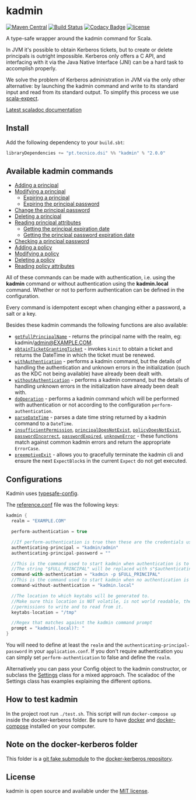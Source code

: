 # kadmin
[![Maven Central](https://maven-badges.herokuapp.com/maven-central/pt.tecnico.dsi/kadmin_2.11/badge.svg)](https://maven-badges.herokuapp.com/maven-central/pt.tecnico.dsi/kadmin_2.11)
[![Build Status](https://travis-ci.org/ist-dsi/kadmin.svg?branch=master)](https://travis-ci.org/ist-dsi/kadmin)
[![Codacy Badge](https://api.codacy.com/project/badge/grade/a5fead3a55db40cd96470ed7a8efe9c5)](https://www.codacy.com/app/Whatever/kadmin)
[![license](http://img.shields.io/:license-MIT-blue.svg)](LICENSE)

A type-safe wrapper around the kadmin command for Scala.

In JVM it's possible to obtain Kerberos tickets, but to create or delete principals is outright impossible.
Kerberos only offers a C API, and interfacing with it via the Java Native Interface (JNI) can be a hard task to accomplish properly.

We solve the problem of Kerberos administration in JVM via the only other alternative: by launching the kadmin
command and write to its standard input and read from its standard output.
To simplify this process we use [scala-expect](https://github.com/Lasering/scala-expect).

[Latest scaladoc documentation](http://ist-dsi.github.io/kadmin/latest/api/)

## Install
Add the following dependency to your `build.sbt`:
```sbt
libraryDependencies += "pt.tecnico.dsi" %% "kadmin" % "2.0.0"
```

## Available kadmin commands
 - [Adding a principal](https://ist-dsi.github.io/kadmin/latest/api/index.html#pt.tecnico.dsi.kadmin.Kadmin@addPrincipal(options:String,principal:String):work.martins.simon.expect.fluent.Expect[Either[pt.tecnico.dsi.kadmin.ErrorCase,Boolean]])
 - [Modifying a principal](https://ist-dsi.github.io/kadmin/latest/api/index.html#pt.tecnico.dsi.kadmin.Kadmin@modifyPrincipal(options:String,principal:String):work.martins.simon.expect.fluent.Expect[Either[pt.tecnico.dsi.kadmin.ErrorCase,Boolean]])
   - [Expiring a principal](https://ist-dsi.github.io/kadmin/latest/api/index.html#pt.tecnico.dsi.kadmin.Kadmin@expirePrincipal(principal:String,expirationDateTime:pt.tecnico.dsi.kadmin.ExpirationDateTime):work.martins.simon.expect.fluent.Expect[Either[pt.tecnico.dsi.kadmin.ErrorCase,Boolean]])
   - [Expiring the principal password](https://ist-dsi.github.io/kadmin/latest/api/index.html#pt.tecnico.dsi.kadmin.Kadmin@expirePrincipalPassword(principal:String,datetime:pt.tecnico.dsi.kadmin.ExpirationDateTime,force:Boolean):work.martins.simon.expect.fluent.Expect[Either[pt.tecnico.dsi.kadmin.ErrorCase,Boolean]])
 - [Change the principal password](https://ist-dsi.github.io/kadmin/latest/api/index.html#pt.tecnico.dsi.kadmin.Kadmin@changePassword(principal:String,newPassword:Option[String],randKey:Boolean,salt:Option[String]):work.martins.simon.expect.fluent.Expect[Either[pt.tecnico.dsi.kadmin.ErrorCase,Boolean]])
 - [Deleting a principal](https://ist-dsi.github.io/kadmin/latest/api/index.html#pt.tecnico.dsi.kadmin.Kadmin@deletePrincipal(principal:String):work.martins.simon.expect.fluent.Expect[Either[pt.tecnico.dsi.kadmin.ErrorCase,Boolean]])
 - [Reading principal attributes](https://ist-dsi.github.io/kadmin/latest/api/index.html#pt.tecnico.dsi.kadmin.Kadmin@withPrincipal[R](principal:String)(f:work.martins.simon.expect.fluent.ExpectBlock[Either[pt.tecnico.dsi.kadmin.ErrorCase,R]]=>Unit):work.martins.simon.expect.fluent.Expect[Either[pt.tecnico.dsi.kadmin.ErrorCase,R]])
   - [Getting the principal expiration date](https://ist-dsi.github.io/kadmin/latest/api/index.html#pt.tecnico.dsi.kadmin.Kadmin@getExpirationDate(principal:String):work.martins.simon.expect.fluent.Expect[Either[pt.tecnico.dsi.kadmin.ErrorCase,pt.tecnico.dsi.kadmin.ExpirationDateTime]])
   - [Getting the principal password expiration date](https://ist-dsi.github.io/kadmin/latest/api/index.html#pt.tecnico.dsi.kadmin.Kadmin@getPasswordExpirationDate(principal:String):work.martins.simon.expect.fluent.Expect[Either[pt.tecnico.dsi.kadmin.ErrorCase,pt.tecnico.dsi.kadmin.ExpirationDateTime]])
 - [Checking a principal password](https://ist-dsi.github.io/kadmin/latest/api/index.html#pt.tecnico.dsi.kadmin.Kadmin@checkPassword(principal:String,password:String):work.martins.simon.expect.fluent.Expect[Either[pt.tecnico.dsi.kadmin.ErrorCase,Boolean]])
 - [Adding a policy](https://ist-dsi.github.io/kadmin/latest/api/index.html#pt.tecnico.dsi.kadmin.Kadmin@addPolicy(options:String,policy:String):work.martins.simon.expect.fluent.Expect[Either[pt.tecnico.dsi.kadmin.ErrorCase,Boolean]])
 - [Modifying a policy](https://ist-dsi.github.io/kadmin/latest/api/index.html#pt.tecnico.dsi.kadmin.Kadmin@modifyPolicy(options:String,policy:String):work.martins.simon.expect.fluent.Expect[Either[pt.tecnico.dsi.kadmin.ErrorCase,Boolean]])
 - [Deleting a policy](https://ist-dsi.github.io/kadmin/latest/api/index.html#pt.tecnico.dsi.kadmin.Kadmin@deletePolicy(policy:String):work.martins.simon.expect.fluent.Expect[Either[pt.tecnico.dsi.kadmin.ErrorCase,Boolean]])
 - [Reading policy attributes](https://ist-dsi.github.io/kadmin/latest/api/index.html#pt.tecnico.dsi.kadmin.Kadmin@withPolicy[R](policy:String)(f:work.martins.simon.expect.fluent.ExpectBlock[Either[pt.tecnico.dsi.kadmin.ErrorCase,R]]=>Unit):work.martins.simon.expect.fluent.Expect[Either[pt.tecnico.dsi.kadmin.ErrorCase,R]])

All of these commands can be made with authentication, i.e. using the **kadmin** command or without authentication
using the **kadmin.local** command. Whether or not to perform authentication can be defined in the configuration.

Every command is idempotent except when changing either a password, a salt or a key.

Besides these kadmin commands the following functions are also available:

 - [`getFullPrincipalName`](https://ist-dsi.github.io/kadmin/latest/api/index.html#pt.tecnico.dsi.kadmin.Kadmin@getFullPrincipalName(principal:String):String) - returns the principal name with the realm, eg: kadmin/admin@EXAMPLE.COM.
 - [`obtainTicketGrantingTicket`](https://ist-dsi.github.io/kadmin/latest/api/index.html#pt.tecnico.dsi.kadmin.Kadmin@getFullPrincipalName(principal:String):String) - invokes `kinit` to obtain a ticket and returns the DateTime in which the ticket must be renewed.
 - [`withAuthentication`](https://ist-dsi.github.io/kadmin/latest/api/index.html#pt.tecnico.dsi.kadmin.Kadmin@withAuthentication[R](f:work.martins.simon.expect.fluent.Expect[Either[pt.tecnico.dsi.kadmin.ErrorCase,R]]=>Unit):work.martins.simon.expect.fluent.Expect[Either[pt.tecnico.dsi.kadmin.ErrorCase,R]]) - performs a kadmin command, but the details of handling the authentication
   and unknown errors in the initialization (such as the KDC not being available) have already been dealt with.
 - [`withoutAuthentication`](https://ist-dsi.github.io/kadmin/latest/api/index.html#pt.tecnico.dsi.kadmin.Kadmin@withoutAuthentication[R](f:work.martins.simon.expect.fluent.Expect[Either[pt.tecnico.dsi.kadmin.ErrorCase,R]]=>Unit):work.martins.simon.expect.fluent.Expect[Either[pt.tecnico.dsi.kadmin.ErrorCase,R]]) - performs a kadmin command, but the details of handling unknown errors
   in the initialization have already been dealt with.
 - [`doOperation`](https://ist-dsi.github.io/kadmin/latest/api/index.html#pt.tecnico.dsi.kadmin.Kadmin@doOperation[R](f:work.martins.simon.expect.fluent.Expect[Either[pt.tecnico.dsi.kadmin.ErrorCase,R]]=>Unit):work.martins.simon.expect.fluent.Expect[Either[pt.tecnico.dsi.kadmin.ErrorCase,R]]) - performs a kadmin command which will be performed with authentication or not
   according to the configuration `perform-authentication`.
 - [`parseDateTime`](https://ist-dsi.github.io/kadmin/latest/api/index.html#pt.tecnico.dsi.kadmin.Kadmin@parseDateTime(dateTimeString:String):pt.tecnico.dsi.kadmin.ExpirationDateTime) - parses a date time string returned by a kadmin command to a `DateTime`.
 - [`insufficientPermission`](https://ist-dsi.github.io/kadmin/latest/api/index.html#pt.tecnico.dsi.kadmin.Kadmin@insufficientPermission[R](expectBlock:work.martins.simon.expect.fluent.ExpectBlock[Either[pt.tecnico.dsi.kadmin.ErrorCase,R]]):work.martins.simon.expect.fluent.RegexWhen[Either[pt.tecnico.dsi.kadmin.ErrorCase,R]]),
   [`principalDoesNotExist`](https://ist-dsi.github.io/kadmin/latest/api/index.html#pt.tecnico.dsi.kadmin.Kadmin@principalDoesNotExist[R](expectBlock:work.martins.simon.expect.fluent.ExpectBlock[Either[pt.tecnico.dsi.kadmin.ErrorCase,R]]):work.martins.simon.expect.fluent.StringWhen[Either[pt.tecnico.dsi.kadmin.ErrorCase,R]]),
   [`policyDoesNotExist`](https://ist-dsi.github.io/kadmin/latest/api/index.html#pt.tecnico.dsi.kadmin.Kadmin@policyDoesNotExist[R](expectBlock:work.martins.simon.expect.fluent.ExpectBlock[Either[pt.tecnico.dsi.kadmin.ErrorCase,R]]):work.martins.simon.expect.fluent.StringWhen[Either[pt.tecnico.dsi.kadmin.ErrorCase,R]]),
   [`passwordIncorrect`](https://ist-dsi.github.io/kadmin/latest/api/index.html#pt.tecnico.dsi.kadmin.Kadmin@passwordIncorrect[R](expectBlock:work.martins.simon.expect.fluent.ExpectBlock[Either[pt.tecnico.dsi.kadmin.ErrorCase,R]]):work.martins.simon.expect.fluent.StringWhen[Either[pt.tecnico.dsi.kadmin.ErrorCase,R]]),
   [`passwordExpired`](https://ist-dsi.github.io/kadmin/latest/api/index.html#pt.tecnico.dsi.kadmin.Kadmin@passwordExpired[R](expectBlock:work.martins.simon.expect.fluent.ExpectBlock[Either[pt.tecnico.dsi.kadmin.ErrorCase,R]]):work.martins.simon.expect.fluent.StringWhen[Either[pt.tecnico.dsi.kadmin.ErrorCase,R]]),
   [`unknownError`](https://ist-dsi.github.io/kadmin/latest/api/index.html#pt.tecnico.dsi.kadmin.Kadmin@unknownError[R](expectBlock:work.martins.simon.expect.fluent.ExpectBlock[Either[pt.tecnico.dsi.kadmin.ErrorCase,R]]):work.martins.simon.expect.fluent.RegexWhen[Either[pt.tecnico.dsi.kadmin.ErrorCase,R]]) -
   these functions match against common kadmin errors and return the appropriate `ErrorCase`.
 - [`preemptiveExit`](https://ist-dsi.github.io/kadmin/latest/api/index.html#pt.tecnico.dsi.kadmin.Kadmin@preemptiveExit[R](when:work.martins.simon.expect.fluent.When[Either[pt.tecnico.dsi.kadmin.ErrorCase,R]]):Unit) - allows you to gracefully terminate the kadmin cli and ensure the next `ExpectBlock`s in the current
   `Expect` do not get executed.


## Configurations
Kadmin uses [typesafe-config](https://github.com/typesafehub/config).

The [reference.conf](src/main/resources/reference.conf) file was the following keys:
```scala
kadmin {
  realm = "EXAMPLE.COM"

  perform-authentication = true

  //If perform-authentication is true then these are the credentials used to perform the authentication
  authenticating-principal = "kadmin/admin"
  authenticating-principal-password = ""

  //This is the command used to start kadmin when authentication is to be performed.
  //The string "$FULL_PRINCIPAL" will be replaced with s"$authenticating-principal@$realm"
  command-with-authentication = "kadmin -p $FULL_PRINCIPAL"
  //This is the command used to start kadmin when no authentication is necessary
  command-without-authentication = "kadmin.local"

  //The location to which keytabs will be generated to.
  //Make sure this location is NOT volatile, is not world readable, the user running the application has suficient
  //permissions to write and to read from it.
  keytabs-location = "/tmp"

  //Regex that matches against the kadmin command prompt
  prompt = "kadmin(.local)?: "
}
```

You will need to define at least the `realm` and the `authenticating-principal-password` in your `application.conf`.
If you don't require authentication you can simply set `perform-authentication` to false and define the `realm`.

Alternatively you can pass your Config object to the kadmin constructor, or subclass the
[Settings](https://ist-dsi.github.io/kadmin/latest/api/#pt.tecnico.dsi.kadmin.Settings) class for a mixed approach.
The scaladoc of the Settings class has examples explaining the different options.

## How to test kadmin
In the project root run `./test.sh`. This script will run `docker-compose up` inside the docker-kerberos folder.
Be sure to have [docker](https://docs.docker.com/engine/installation/) and [docker-compose](https://docs.docker.com/compose/install/) installed on your computer.

## Note on the docker-kerberos folder
This folder is a [git fake submodule](http://debuggable.com/posts/git-fake-submodules:4b563ee4-f3cc-4061-967e-0e48cbdd56cb)
to the [docker-kerberos repository](https://github.com/ist-dsi/docker-kerberos).

## License
kadmin is open source and available under the [MIT license](LICENSE).
